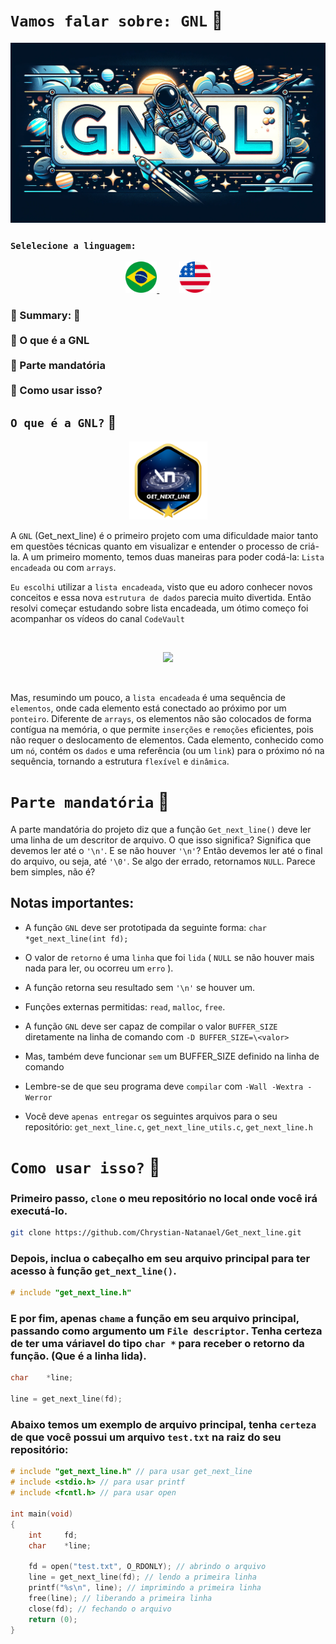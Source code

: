 # `Vamos falar sobre: GNL` 💬

[<img src="https://raw.githubusercontent.com/Chrystian-Natanael/Aleatorios/master/Mycovers/CoverGNL.png" alt="libft_banner" width="1000">](https://github.com/Chrystian-Natanael/Aleatorios/blob/master/Mycovers/CoverGNL.png)

### `Selelecione a linguagem:`

<p align="center">
  <a href="https://github.com/Chrystian-Natanael/Get_next_line/blob/main/README_BR.md">
  <img src="https://github.com/Chrystian-Natanael/Aleatorios/raw/master/Flags/Round_Brazil_Flag.png" alt="libft" width="50">
  </a>
  &nbsp &nbsp &nbsp &nbsp
  <a href="https://github.com/Chrystian-Natanael/Get_next_line">
  <img src="https://github.com/Chrystian-Natanael/Aleatorios/raw/master/Flags/Round_EUA_Flag.png" alt="libft" width="50">
  </a>
</p>

<h3> 🦮 Summary: 🦮 <br>
<br>
<a href="https://github.com/Chrystian-Natanael/Get_next_line/blob/main/README_BR.md#o-que-%C3%A9-a-gnl-" style="color: inherit; text-decoration: none;">🔗 O que é a GNL </a> <br> <br>
<a href="https://github.com/Chrystian-Natanael/Get_next_line/blob/main/README_BR.md#parte-mandat%C3%B3ria-" style="color: inherit; text-decoration: none;">🔗 Parte mandatória </a> <br> <br>
<a href="https://github.com/Chrystian-Natanael/Get_next_line/blob/main/README_BR.md#como-usar-isso-" style="color: inherit; text-decoration: none;">🔗 Como usar isso? </a>
<br>
</h3>

## `O que é a GNL?` 🤔

<p align="center">
  <a href="https://github.com/Chrystian-Natanael/Libft">
  <img src="https://github.com/Chrystian-Natanael/Aleatorios/raw/master/badges/get_next_linem.png" alt="libft" width="125">
  </a>
</p>

A `GNL` (Get_next_line) é o primeiro projeto com uma dificuldade maior tanto em questões técnicas quanto em visualizar e entender o processo de criá-la. A um primeiro momento, temos duas maneiras para poder codá-la: `Lista encadeada` ou com `arrays`.
<br>

`Eu escolhi` utilizar a `lista encadeada`, visto que eu adoro conhecer novos conceitos e essa nova `estrutura de dados` parecia muito divertida. Então resolvi começar estudando sobre lista encadeada, um ótimo começo foi acompanhar os vídeos do canal `CodeVault`

<br>

<p align="center">
	<a href="https://www.youtube.com/watch?v=uBZHMkpsTfg">
	<img src="https://img.shields.io/badge/YouTube-FF0000?style=for-the-badge&logo=youtube&logoColor=white">
	</a>
</p>

<br>

Mas, resumindo um pouco, a `lista encadeada` é uma sequência de `elementos`, onde cada elemento está conectado ao próximo por um `ponteiro`. Diferente de `arrays`, os elementos não são colocados de forma contígua na memória, o que permite `inserções` e `remoções` eficientes, pois não requer o deslocamento de elementos. Cada elemento, conhecido como um `nó`, contém os `dados` e uma referência (ou um `link`) para o próximo nó na sequência, tornando a estrutura `flexível` e `dinâmica`.

# `Parte mandatória` 📑

A parte mandatória do projeto diz que a função `Get_next_line()` deve ler uma linha de um descritor de arquivo. O que isso significa? Significa que devemos ler até o `'\n'`. E se não houver `'\n'`? Então devemos ler até o final do arquivo, ou seja, até `'\0'`. Se algo der errado, retornamos `NULL`. Parece bem simples, não é?

## Notas importantes:

- A função `GNL` deve ser prototipada da seguinte forma: `char *get_next_line(int fd);`

- O valor de `retorno` é uma `linha` que foi `lida` ( `NULL` se não houver mais nada para ler, ou ocorreu um `erro` ).

- A função retorna seu resultado sem `'\n'` se houver um.

- Funções externas permitidas: `read`, `malloc`, `free`.

- A função `GNL` deve ser capaz de compilar o valor `BUFFER_SIZE` diretamente na linha de comando com `-D BUFFER_SIZE=\<valor>`

- Mas, também deve funcionar `sem` um BUFFER_SIZE definido na linha de comando

- Lembre-se de que seu programa deve `compilar` com `-Wall -Wextra -Werror`

- Você deve `apenas entregar` os seguintes arquivos para o seu repositório: `get_next_line.c`, `get_next_line_utils.c`, `get_next_line.h`

# `Como usar isso?` 🤔

### Primeiro passo, `clone` o meu repositório no local onde você irá executá-lo.

```bash
git clone https://github.com/Chrystian-Natanael/Get_next_line.git
```

### Depois, inclua o cabeçalho em seu arquivo principal para ter acesso à função `get_next_line()`.

```c
# include "get_next_line.h"
```

### E por fim, apenas `chame` a função em seu arquivo principal, passando como argumento um `File descriptor`. Tenha certeza de ter uma váriavel do tipo `char *` para receber o retorno da função. (Que é a linha lida).

```c
char	*line;

line = get_next_line(fd);
```

### Abaixo temos um exemplo de arquivo principal, tenha `certeza` de que você possui um arquivo `test.txt` na raiz do seu repositório:

```c
# include "get_next_line.h" // para usar get_next_line
# include <stdio.h> // para usar printf
# include <fcntl.h> // para usar open

int	main(void)
{
	int		fd;
	char	*line;

	fd = open("test.txt", O_RDONLY); // abrindo o arquivo
	line = get_next_line(fd); // lendo a primeira linha
	printf("%s\n", line); // imprimindo a primeira linha
	free(line); // liberando a primeira linha
	close(fd); // fechando o arquivo
	return (0);
}
```